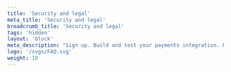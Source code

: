 ```yaml
---
title: 'Security and legal'
meta_title: 'Security and legal'
breadcrumb_title: 'Security and legal'
tags: 'hidden'
layout: 'block'
meta_description: "Sign up. Build and test your payments integration. Explore our products and services. Use our API reference, SDKs, and wrappers. Get support."
logo: '/svgs/FAQ.svg'
weight: 10
---
```

